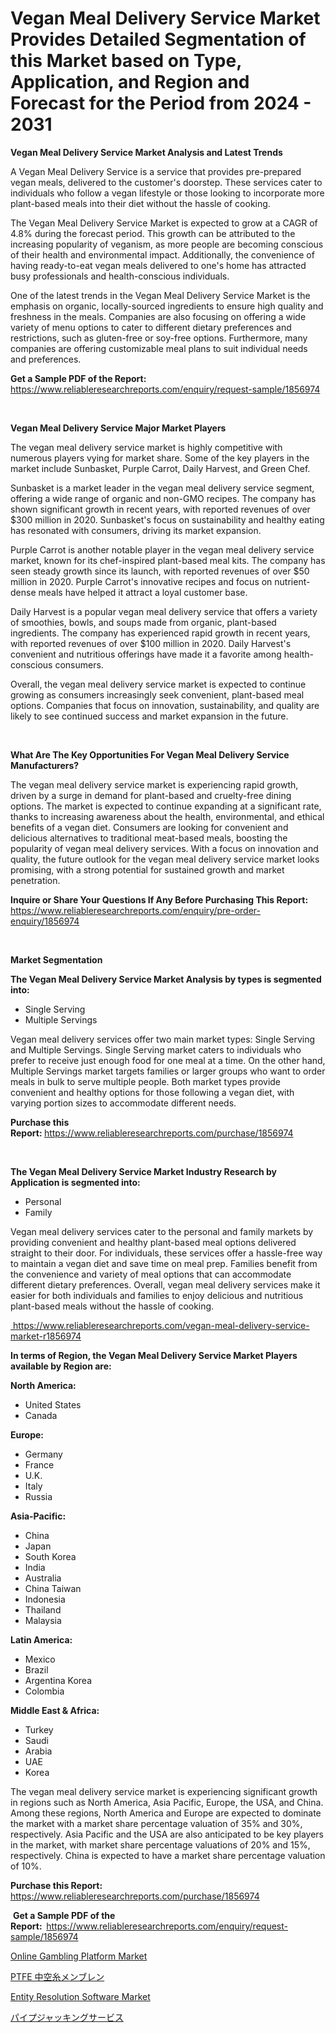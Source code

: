 <p><h1>Vegan Meal Delivery Service Market Provides Detailed Segmentation of this Market based on Type, Application, and Region and Forecast for the Period from 2024 - 2031</h1></p><p><strong>Vegan Meal Delivery Service Market Analysis and Latest Trends</strong></p>
<p><p>A Vegan Meal Delivery Service is a service that provides pre-prepared vegan meals, delivered to the customer's doorstep. These services cater to individuals who follow a vegan lifestyle or those looking to incorporate more plant-based meals into their diet without the hassle of cooking.</p><p>The Vegan Meal Delivery Service Market is expected to grow at a CAGR of 4.8% during the forecast period. This growth can be attributed to the increasing popularity of veganism, as more people are becoming conscious of their health and environmental impact. Additionally, the convenience of having ready-to-eat vegan meals delivered to one's home has attracted busy professionals and health-conscious individuals.</p><p>One of the latest trends in the Vegan Meal Delivery Service Market is the emphasis on organic, locally-sourced ingredients to ensure high quality and freshness in the meals. Companies are also focusing on offering a wide variety of menu options to cater to different dietary preferences and restrictions, such as gluten-free or soy-free options. Furthermore, many companies are offering customizable meal plans to suit individual needs and preferences.</p></p>
<p><strong>Get a Sample PDF of the Report:&nbsp;</strong> <a href="https://www.reliableresearchreports.com/enquiry/request-sample/1856974">https://www.reliableresearchreports.com/enquiry/request-sample/1856974</a></p>
<p>&nbsp;</p>
<p><strong>Vegan Meal Delivery Service Major Market Players</strong></p>
<p><p>The vegan meal delivery service market is highly competitive with numerous players vying for market share. Some of the key players in the market include Sunbasket, Purple Carrot, Daily Harvest, and Green Chef.</p><p>Sunbasket is a market leader in the vegan meal delivery service segment, offering a wide range of organic and non-GMO recipes. The company has shown significant growth in recent years, with reported revenues of over $300 million in 2020. Sunbasket's focus on sustainability and healthy eating has resonated with consumers, driving its market expansion.</p><p>Purple Carrot is another notable player in the vegan meal delivery service market, known for its chef-inspired plant-based meal kits. The company has seen steady growth since its launch, with reported revenues of over $50 million in 2020. Purple Carrot's innovative recipes and focus on nutrient-dense meals have helped it attract a loyal customer base.</p><p>Daily Harvest is a popular vegan meal delivery service that offers a variety of smoothies, bowls, and soups made from organic, plant-based ingredients. The company has experienced rapid growth in recent years, with reported revenues of over $100 million in 2020. Daily Harvest's convenient and nutritious offerings have made it a favorite among health-conscious consumers.</p><p>Overall, the vegan meal delivery service market is expected to continue growing as consumers increasingly seek convenient, plant-based meal options. Companies that focus on innovation, sustainability, and quality are likely to see continued success and market expansion in the future.</p></p>
<p>&nbsp;</p>
<p><strong>What Are The Key Opportunities For Vegan Meal Delivery Service Manufacturers?</strong></p>
<p><p>The vegan meal delivery service market is experiencing rapid growth, driven by a surge in demand for plant-based and cruelty-free dining options. The market is expected to continue expanding at a significant rate, thanks to increasing awareness about the health, environmental, and ethical benefits of a vegan diet. Consumers are looking for convenient and delicious alternatives to traditional meat-based meals, boosting the popularity of vegan meal delivery services. With a focus on innovation and quality, the future outlook for the vegan meal delivery service market looks promising, with a strong potential for sustained growth and market penetration.</p></p>
<p><strong>Inquire or Share Your Questions If Any Before Purchasing This Report:</strong> <a href="https://www.reliableresearchreports.com/enquiry/pre-order-enquiry/1856974">https://www.reliableresearchreports.com/enquiry/pre-order-enquiry/1856974</a></p>
<p>&nbsp;</p>
<p><strong>Market Segmentation</strong></p>
<p><strong>The Vegan Meal Delivery Service Market Analysis by types is segmented into:</strong></p>
<p><ul><li>Single Serving</li><li>Multiple Servings</li></ul></p>
<p><p>Vegan meal delivery services offer two main market types: Single Serving and Multiple Servings. Single Serving market caters to individuals who prefer to receive just enough food for one meal at a time. On the other hand, Multiple Servings market targets families or larger groups who want to order meals in bulk to serve multiple people. Both market types provide convenient and healthy options for those following a vegan diet, with varying portion sizes to accommodate different needs.</p></p>
<p><strong>Purchase this Report:&nbsp;</strong><a href="https://www.reliableresearchreports.com/purchase/1856974">https://www.reliableresearchreports.com/purchase/1856974</a></p>
<p>&nbsp;</p>
<p><strong>The Vegan Meal Delivery Service Market Industry Research by Application is segmented into:</strong></p>
<p><ul><li>Personal</li><li>Family</li></ul></p>
<p><p>Vegan meal delivery services cater to the personal and family markets by providing convenient and healthy plant-based meal options delivered straight to their door. For individuals, these services offer a hassle-free way to maintain a vegan diet and save time on meal prep. Families benefit from the convenience and variety of meal options that can accommodate different dietary preferences. Overall, vegan meal delivery services make it easier for both individuals and families to enjoy delicious and nutritious plant-based meals without the hassle of cooking.</p></p>
<p><a href="https://www.reliableresearchreports.com/vegan-meal-delivery-service-market-r1856974">&nbsp;https://www.reliableresearchreports.com/vegan-meal-delivery-service-market-r1856974</a></p>
<p><strong>In terms of Region, the Vegan Meal Delivery Service Market Players available by Region are:</strong></p>
<p>
    <p> <strong> North America: </strong>
        <ul>
            <li>United States</li>
            <li>Canada</li>
        </ul>
        </p> 
    <p> <strong> Europe: </strong>
        <ul>
            <li>Germany</li>
            <li>France</li>
            <li>U.K.</li>
            <li>Italy</li>
            <li>Russia</li>
        </ul>
        </p> 
    <p> <strong> Asia-Pacific: </strong>
        <ul>
            <li>China</li>
            <li>Japan</li>
            <li>South Korea</li>
            <li>India</li>
            <li>Australia</li>
            <li>China Taiwan</li>
            <li>Indonesia</li>
            <li>Thailand</li>
            <li>Malaysia</li>
        </ul>
        </p> 
    <p> <strong> Latin America: </strong>
        <ul>
            <li>Mexico</li>
            <li>Brazil</li>
            <li>Argentina Korea</li>
            <li>Colombia</li>
        </ul>
        </p> 
    <p> <strong> Middle East & Africa: </strong>
        <ul>
            <li>Turkey</li>
            <li>Saudi</li>
            <li>Arabia</li>
            <li>UAE</li>
            <li>Korea</li>
        </ul>
    </p>
    </p>
<p><p>The vegan meal delivery service market is experiencing significant growth in regions such as North America, Asia Pacific, Europe, the USA, and China. Among these regions, North America and Europe are expected to dominate the market with a market share percentage valuation of 35% and 30%, respectively. Asia Pacific and the USA are also anticipated to be key players in the market, with market share percentage valuations of 20% and 15%, respectively. China is expected to have a market share percentage valuation of 10%.</p></p>
<p><strong>Purchase this Report: </strong><a href="https://www.reliableresearchreports.com/purchase/1856974">https://www.reliableresearchreports.com/purchase/1856974</a></p>
<p>&nbsp;<strong>Get a Sample PDF of the Report:&nbsp;&nbsp;</strong><a href="https://www.reliableresearchreports.com/enquiry/request-sample/1856974">https://www.reliableresearchreports.com/enquiry/request-sample/1856974</a></p>
<p><strong></strong></p>
<p><p><a href="https://github.com/emnqcawl19/Market-Research-Report-List-1/blob/main/online-gambling-platform-market.md">Online Gambling Platform Market</a></p><p><a href="https://github.com/mm14022023/Market-Research-Report-List-2/blob/main/1498710180503.md">PTFE 中空糸メンブレン</a></p><p><a href="https://github.com/shahriarnajimjoy333/Market-Research-Report-List-1/blob/main/entity-resolution-software-market.md">Entity Resolution Software Market</a></p><p><a href="https://github.com/NikitaBruen/Market-Research-Report-List-1/blob/main/5430028180504.md">パイプジャッキングサービス</a></p></p>